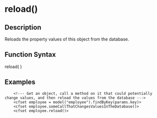 # reload()

## Description
Reloads the property values of this object from the database.

## Function Syntax
reload(  )



## Examples
	
		<!--- Get an object, call a method on it that could potentially change values, and then reload the values from the database --->
		<cfset employee = model("employee").findByKey(params.key)>
		<cfset employee.someCallThatChangesValuesInTheDatabase()>
		<cfset employee.reload()>
